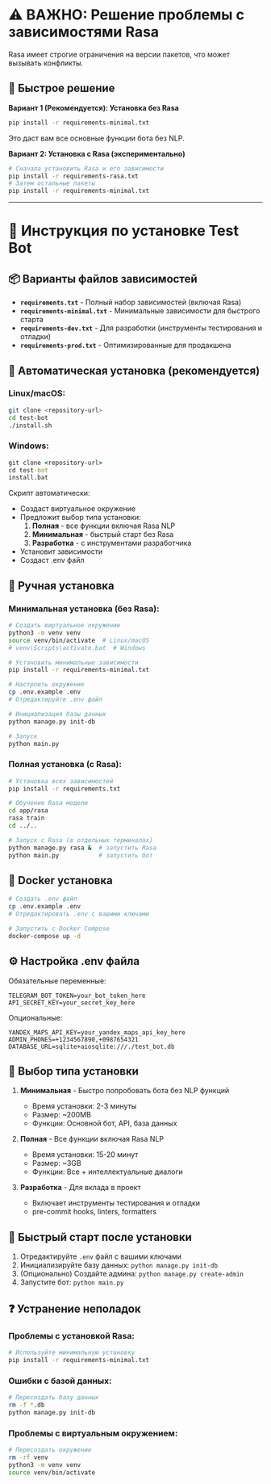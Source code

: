# ⚠️ ВАЖНО: Решение проблемы с зависимостями Rasa

Rasa имеет строгие ограничения на версии пакетов, что может вызывать конфликты.

## 🔧 Быстрое решение

**Вариант 1 (Рекомендуется): Установка без Rasa**
```bash
pip install -r requirements-minimal.txt
```
Это даст вам все основные функции бота без NLP.

**Вариант 2: Установка с Rasa (экспериментально)**
```bash
# Сначала установить Rasa и его зависимости
pip install -r requirements-rasa.txt
# Затем остальные пакеты
pip install -r requirements-minimal.txt
```

---

# 🚀 Инструкция по установке Test Bot

## 📦 Варианты файлов зависимостей

- **`requirements.txt`** - Полный набор зависимостей (включая Rasa)
- **`requirements-minimal.txt`** - Минимальные зависимости для быстрого старта
- **`requirements-dev.txt`** - Для разработки (инструменты тестирования и отладки)
- **`requirements-prod.txt`** - Оптимизированные для продакшена

## 🎯 Автоматическая установка (рекомендуется)

### Linux/macOS:
```bash
git clone <repository-url>
cd test-bot
./install.sh
```

### Windows:
```cmd
git clone <repository-url>
cd test-bot
install.bat
```

Скрипт автоматически:
- Создаст виртуальное окружение
- Предложит выбор типа установки:
  1. **Полная** - все функции включая Rasa NLP
  2. **Минимальная** - быстрый старт без Rasa
  3. **Разработка** - с инструментами разработчика
- Установит зависимости
- Создаст .env файл

## 🔧 Ручная установка

### Минимальная установка (без Rasa):
```bash
# Создать виртуальное окружение
python3 -m venv venv
source venv/bin/activate  # Linux/macOS
# venv\Scripts\activate.bat  # Windows

# Установить минимальные зависимости
pip install -r requirements-minimal.txt

# Настроить окружение
cp .env.example .env
# Отредактируйте .env файл

# Инициализация базы данных
python manage.py init-db

# Запуск
python main.py
```

### Полная установка (с Rasa):
```bash
# Установка всех зависимостей
pip install -r requirements.txt

# Обучение Rasa модели
cd app/rasa
rasa train
cd ../..

# Запуск с Rasa (в отдельных терминалах)
python manage.py rasa &  # запустить Rasa
python main.py           # запустить бот
```

## 🐳 Docker установка

```bash
# Создать .env файл
cp .env.example .env
# Отредактировать .env с вашими ключами

# Запустить с Docker Compose
docker-compose up -d
```

## ⚙️ Настройка .env файла

Обязательные переменные:
```env
TELEGRAM_BOT_TOKEN=your_bot_token_here
API_SECRET_KEY=your_secret_key_here
```

Опциональные:
```env
YANDEX_MAPS_API_KEY=your_yandex_maps_api_key_here
ADMIN_PHONES=+1234567890,+0987654321
DATABASE_URL=sqlite+aiosqlite:///./test_bot.db
```

## 🎯 Выбор типа установки

1. **Минимальная** - Быстро попробовать бота без NLP функций
   - Время установки: 2-3 минуты
   - Размер: ~200MB
   - Функции: Основной бот, API, база данных

2. **Полная** - Все функции включая Rasa NLP
   - Время установки: 15-20 минут
   - Размер: ~3GB
   - Функции: Все + интеллектуальные диалоги

3. **Разработка** - Для вклада в проект
   - Включает инструменты тестирования и отладки
   - pre-commit hooks, linters, formatters

## 🚀 Быстрый старт после установки

1. Отредактируйте `.env` файл с вашими ключами
2. Инициализируйте базу данных: `python manage.py init-db`
3. (Опционально) Создайте админа: `python manage.py create-admin`
4. Запустите бот: `python main.py`

## ❓ Устранение неполадок

### Проблемы с установкой Rasa:
```bash
# Используйте минимальную установку
pip install -r requirements-minimal.txt
```

### Ошибки с базой данных:
```bash
# Пересоздать базу данных
rm -f *.db
python manage.py init-db
```

### Проблемы с виртуальным окружением:
```bash
# Пересоздать окружение
rm -rf venv
python3 -m venv venv
source venv/bin/activate
```
